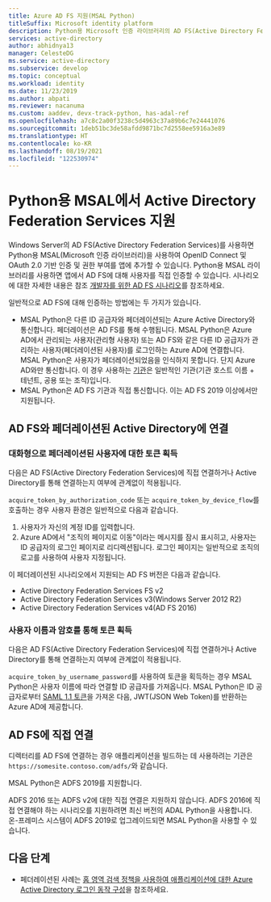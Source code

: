 ```yaml
---
title: Azure AD FS 지원(MSAL Python)
titleSuffix: Microsoft identity platform
description: Python용 Microsoft 인증 라이브러리의 AD FS(Active Directory Federation Services) 지원에 대해 알아 봅니다.
services: active-directory
author: abhidnya13
manager: CelesteDG
ms.service: active-directory
ms.subservice: develop
ms.topic: conceptual
ms.workload: identity
ms.date: 11/23/2019
ms.author: abpati
ms.reviewer: nacanuma
ms.custom: aaddev, devx-track-python, has-adal-ref
ms.openlocfilehash: a7c8c2a00f3238c5d4963c37a89b6c7e24441076
ms.sourcegitcommit: 1deb51bc3de58afdd9871bc7d2558ee5916a3e89
ms.translationtype: HT
ms.contentlocale: ko-KR
ms.lasthandoff: 08/19/2021
ms.locfileid: "122530974"
---
```

# <a name="active-directory-federation-services-support-in-msal-for-python"></a>Python용 MSAL에서 Active Directory Federation Services 지원

Windows Server의 AD FS(Active Directory Federation Services)를 사용하면 Python용 MSAL(Microsoft 인증 라이브러리)을 사용하여 OpenID Connect 및 OAuth 2.0 기반 인증 및 권한 부여를 앱에 추가할 수 있습니다. Python용 MSAL 라이브러리를 사용하면 앱에서 AD FS에 대해 사용자를 직접 인증할 수 있습니다. 시나리오에 대한 자세한 내용은 참조 [개발자를 위한 AD FS 시나리오](/windows-server/identity/ad-fs/ad-fs-development)를 참조하세요.

일반적으로 AD FS에 대해 인증하는 방법에는 두 가지가 있습니다.

- MSAL Python은 다른 ID 공급자와 페더레이션되는 Azure Active Directory와 통신합니다. 페더레이션은 AD FS를 통해 수행됩니다. MSAL Python은 Azure AD에서 관리되는 사용자(관리형 사용자) 또는 AD FS와 같은 다른 ID 공급자가 관리하는 사용자(페더레이션된 사용자)를 로그인하는 Azure AD에 연결합니다. MSAL Python은 사용자가 페더레이션되었음을 인식하지 못합니다. 단지 Azure AD와만 통신합니다. 이 경우 사용하는 [기관](msal-client-application-configuration.md#authority)은 일반적인 기관(기관 호스트 이름 + 테넌트, 공용 또는 조직)입니다.
- MSAL Python은 AD FS 기관과 직접 통신합니다. 이는 AD FS 2019 이상에서만 지원됩니다.

## <a name="connect-to-active-directory-federated-with-ad-fs"></a>AD FS와 페더레이션된 Active Directory에 연결

### <a name="acquire-a-token-interactively-for-a-federated-user"></a>대화형으로 페더레이션된 사용자에 대한 토큰 획득

다음은 AD FS(Active Directory Federation Services)에 직접 연결하거나 Active Directory를 통해 연결하는지 여부에 관계없이 적용됩니다.

`acquire_token_by_authorization_code` 또는 `acquire_token_by_device_flow`를 호출하는 경우 사용자 환경은 일반적으로 다음과 같습니다.

1. 사용자가 자신의 계정 ID를 입력합니다.
2. Azure AD에서 "조직의 페이지로 이동"이라는 메시지를 잠시 표시히고, 사용자는 ID 공급자의 로그인 페이지로 리디렉션됩니다. 로그인 페이지는 일반적으로 조직의 로고를 사용하여 사용자 지정됩니다.

이 페더레이션된 시나리오에서 지원되는 AD FS 버전은 다음과 같습니다.
- Active Directory Federation Services FS v2
- Active Directory Federation Services v3(Windows Server 2012 R2)
- Active Directory Federation Services v4(AD FS 2016)

### <a name="acquire-a-token-via-username-and-password"></a>사용자 이름과 암호를 통해 토큰 획득

다음은 AD FS(Active Directory Federation Services)에 직접 연결하거나 Active Directory를 통해 연결하는지 여부에 관계없이 적용됩니다.

`acquire_token_by_username_password`를 사용하여 토큰을 획득하는 경우 MSAL Python은 사용자 이름에 따라 연결할 ID 공급자를 가져옵니다. MSAL Python은 ID 공급자로부터 [SAML 1.1 토큰](reference-saml-tokens.md)을 가져온 다음, JWT(JSON Web Token)를 반환하는 Azure AD에 제공합니다.

## <a name="connecting-directly-to-ad-fs"></a>AD FS에 직접 연결

디렉터리를 AD FS에 연결하는 경우 애플리케이션을 빌드하는 데 사용하려는 기관은 `https://somesite.contoso.com/adfs/`와 같습니다.

MSAL Python은 ADFS 2019를 지원합니다.

ADFS 2016 또는 ADFS v2에 대한 직접 연결은 지원하지 않습니다. ADFS 2016에 직접 연결해야 하는 시나리오를 지원하려면 최신 버전의 ADAL Python을 사용합니다. 온-프레미스 시스템이 ADFS 2019로 업그레이드되면 MSAL Python을 사용할 수 있습니다.

## <a name="next-steps"></a>다음 단계

- 페더레이션된 사례는 [홈 영역 검색 정책을 사용하여 애플리케이션에 대한 Azure Active Directory 로그인 동작 구성](../manage-apps/configure-authentication-for-federated-users-portal.md)을 참조하세요.
